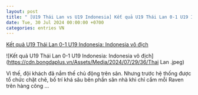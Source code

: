 ```yaml
---
layout: post
title: " [U19 Thái Lan vs U19 Indonesia] Kết quả U19 Thái Lan 0-1 U19 Indonesia: Indonesia vô địch"
date: Tue, 30 Jul 2024 00:00:00 +0700
categories: entries VN
---
```

[Kết quả U19 Thái Lan 0-1 U19 Indonesia: Indonesia vô địch](https://bongdaplus.vn/cac-doi-tuyen-tre-viet-nam/ket-qua-u19-thai-lan-0-1-u19-indonesia-chu-nha-vo-dich-4395732407.html)

![Kết quả U19 Thái Lan 0-1 U19 Indonesia: Indonesia vô địch](https://cdn.bongdaplus.vn/Assets/Media/2024/07/29/36/Thai Lan .jpeg)

Vì thế, đội khách đã nắm thế chủ động trên sân. Nhưng trước hệ thống được tổ chức chặt chẽ, bố trí khá sâu bên phần sân nhà khi chỉ cắm mỗi Raven trên hàng công ...

